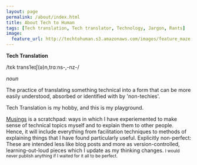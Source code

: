 ```yaml
---
layout: page
permalink: /about/index.html
title: About Tech to Human
tags: [Tech translation, Tech translator, Technology, Jargon, Rants]
image:
  feature_url: http://techtohuman.s3.amazonaws.com/images/feature_maze.jpg
---
```


<div class="well">
<p><strong>Tech Translation</strong></p>
<p>/tɛk transˈleɪʃ(ə)n,trɑːns-,-nz-/</p>
<p><em>noun</em></p>
<p>The practice of translating something technical into a form that can be more easily understood, absorbed or identified with by 'non-techies'.</p>
</div>

Tech Translation is my hobby, and this is my playground. 

[Musings](http://techtohuman.com/musings/) is a scratchpad: ways in which I have experiemented to make sense of technical topics myself and to explain them to other people. Hence, it will include everything from facilitation techniques to methods of explaining things that I have found particularly useful. Explicitly non-perfect: These are intended less like blog posts and more as version-controlled, learning-out-loud pieces which I update as my thinking changes. <small> I would never publish anything if I waited for it all to be perfect. </small>




